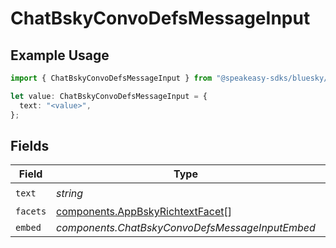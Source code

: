 # ChatBskyConvoDefsMessageInput

## Example Usage

```typescript
import { ChatBskyConvoDefsMessageInput } from "@speakeasy-sdks/bluesky/models/components";

let value: ChatBskyConvoDefsMessageInput = {
  text: "<value>",
};
```

## Fields

| Field                                                                                | Type                                                                                 | Required                                                                             | Description                                                                          |
| ------------------------------------------------------------------------------------ | ------------------------------------------------------------------------------------ | ------------------------------------------------------------------------------------ | ------------------------------------------------------------------------------------ |
| `text`                                                                               | *string*                                                                             | :heavy_check_mark:                                                                   | N/A                                                                                  |
| `facets`                                                                             | [components.AppBskyRichtextFacet](../../models/components/appbskyrichtextfacet.md)[] | :heavy_minus_sign:                                                                   | N/A                                                                                  |
| `embed`                                                                              | *components.ChatBskyConvoDefsMessageInputEmbed*                                      | :heavy_minus_sign:                                                                   | N/A                                                                                  |